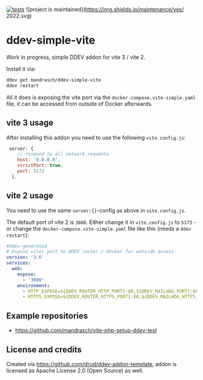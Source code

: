 [![tests](https://github.com/mandrasch/ddev-simple-vite/actions/workflows/tests.yml/badge.svg)](https://github.com/mandrasch/ddev-simple-vite/actions/workflows/tests.yml) ![project is maintained](https://img.shields.io/maintenance/yes/
2022.svg)

# ddev-simple-vite

Work in progress, simple DDEV addon for vite 3 / vite 2.

Install it via:

```bash
ddev get mandrasch/ddev-simple-vite
ddev restart
```

All it does is exposing the vite port via the `docker-compose.vite-simple.yaml` file, it can be accessed from outside of Docker afterwards. 


## vite 3 usage

After installing this addon you need to use the following `vite.config.js`:

```javascript
 server: {
    // respond to all network requests
    host: '0.0.0.0',
    strictPort: true,
    port: 5173
  },
```

## vite 2 usage

You need to use the same `server:{}`-config as above in `vite.config.js`. 

The default port of vite 2 is `3000`. Either change it in `vite.config.js` to `5173` - or change the `docker-compose.vite-simple.yaml` file like this (needs a `ddev restart`):

```yaml
#ddev-generated
# Expose vites port to DDEV router / docker for outside access
version: '3.6'
services:
  web:
    expose:
      - '3000'
    environment:
      - HTTP_EXPOSE=${DDEV_ROUTER_HTTP_PORT}:80,${DDEV_MAILHOG_PORT}:8025,3001:3000
      - HTTPS_EXPOSE=${DDEV_ROUTER_HTTPS_PORT}:80,${DDEV_MAILHOG_HTTPS_PORT}:8025,3000:3000
```

## Example repositories

- https://github.com/mandrasch/vite-php-setup-ddev-test

## License and credits

Created via https://github.com/drud/ddev-addon-template, addon is licensed as Apache License 2.0 (Open Source) as well.

